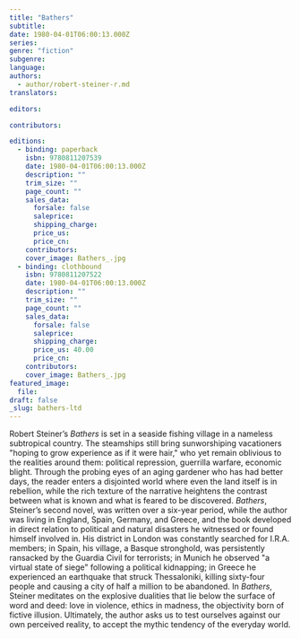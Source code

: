 ```yaml
---
title: "Bathers"
subtitle:
date: 1980-04-01T06:00:13.000Z
series:
genre: "fiction"
subgenre:
language:
authors:
  - author/robert-steiner-r.md
translators:

editors:

contributors:

editions:
  - binding: paperback
    isbn: 9780811207539
    date: 1980-04-01T06:00:13.000Z
    description: ""
    trim_size: ""
    page_count: ""
    sales_data:
      forsale: false
      saleprice:
      shipping_charge:
      price_us:
      price_cn:
    contributors:
    cover_image: Bathers_.jpg
  - binding: clothbound
    isbn: 9780811207522
    date: 1980-04-01T06:00:13.000Z
    description: ""
    trim_size: ""
    page_count: ""
    sales_data:
      forsale: false
      saleprice:
      shipping_charge:
      price_us: 40.00
      price_cn:
    contributors:
    cover_image: Bathers_.jpg
featured_image:
  file:
draft: false
_slug: bathers-ltd
---
```


Robert Steiner’s _Bathers_ is set in a seaside fishing village in a nameless subtropical country. The steamships still bring sunworshiping vacationers "hoping to grow experience as if it were hair," who yet remain oblivious to the realities around them: political repression, guerrilla warfare, economic blight. Through the probing eyes of an aging gardener who has had better days, the reader enters a disjointed world where even the land itself is in rebellion, while the rich texture of the narrative heightens the contrast between what is known and what is feared to be discovered. _Bathers_, Steiner’s second novel, was written over a six-year period, while the author was living in England, Spain, Germany, and Greece, and the book developed in direct relation to political and natural disasters he witnessed or found himself involved in. His district in London was constantly searched for I.R.A. members; in Spain, his village, a Basque stronghold, was persistently ransacked by the Guardia Civil for terrorists; in Munich he observed "a virtual state of siege" following a political kidnapping; in Greece he experienced an earthquake that struck Thessaloniki, killing sixty-four people and causing a city of half a million to be abandoned. In _Bathers_, Steiner meditates on the explosive dualities that lie below the surface of word and deed: love in violence, ethics in madness, the objectivity born of fictive illusion. Ultimately, the author asks us to test ourselves against our own perceived reality, to accept the mythic tendency of the everyday world.

